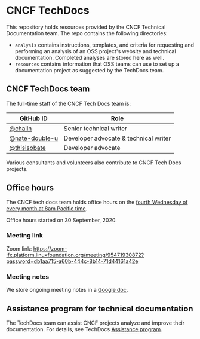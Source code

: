 # CNCF TechDocs

This repository holds resources provided by the CNCF Technical Documentation team. The repo contains the following directories:

- `analysis` contains instructions, templates, and criteria for requesting and performing an analysis of an OSS project's website and technical documentation. Completed analyses are stored here as well.
- `resources` contains information that OSS teams can use to set up a documentation project as suggested by the TechDocs team.

## CNCF TechDocs team

The full-time staff of the CNCF Tech Docs team is:

GitHub ID | Role
---|---
[@chalin](https://github.com/chalin) | Senior technical writer
[@nate-double-u](https://github.com/nate-double-u) | Developer advocate & technical writer
[@thisisobate](https://github.com/thisisobate) | Developer advocate

<!-- cSpell:ignore chalin nate thisisobate -->

Various consultants and volunteers also contribute to CNCF Tech Docs projects.

## Office hours

The CNCF tech docs team holds office hours on the [fourth Wednesday of every month at 8am Pacific time](https://tockify.com/cncf.public.events/monthly?search=CNCF%20Tech%20Writers%20Office%20Hours).

Office hours started on 30 September, 2020.

### Meeting link

Zoom link: https://zoom-lfx.platform.linuxfoundation.org/meeting/95471930872?password=db1aa715-a60b-444c-8b14-71d44161a42e

### Meeting notes

We store ongoing meeting notes in a [Google doc](https://docs.google.com/document/d/1roexHTLCrErYjNT2NEoRsVnn_YNbQzZ1gyXNK8hXR4Q/).

## Assistance program for technical documentation

The TechDocs team can assist CNCF projects analyze and improve their documentation. For details, see TechDocs [Assistance program](./TechDoc-Assistance-Program.md).

